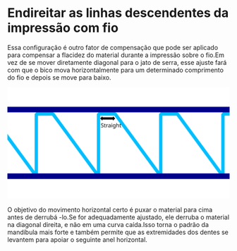 Endireitar as linhas descendentes da impressão com fio
====

Essa configuração é outro fator de compensação que pode ser aplicado para compensar a flacidez do material durante a impressão sobre o fio.Em vez de se mover diretamente diagonal para o jato de serra, esse ajuste fará com que o bico mova horizontalmente para um determinado comprimento do fio e depois se move para baixo.

![Deslocamento horizontal direito primeiro antes de voltar para baixo](../images/wireframe_straight_before_down.svg)

O objetivo do movimento horizontal certo é puxar o material para cima antes de derrubá -lo.Se for adequadamente ajustado, ele derruba o material na diagonal direita, e não em uma curva caída.Isso torna o padrão da mandíbula mais forte e também permite que as extremidades dos dentes se levantem para apoiar o seguinte anel horizontal.